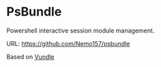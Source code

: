 PsBundle
========

Powershell interactive session module management.

URL: https://github.com/Nemo157/psbundle

Based on [Vundle](https://github.com/gmarik/vundle)
